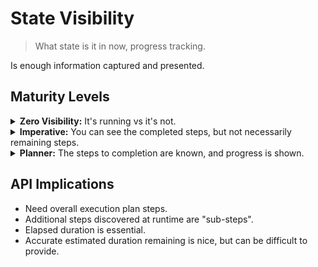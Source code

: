 # State Visibility

> What state is it in now, progress tracking.

Is enough information captured and presented.

## Maturity Levels

<details>
<summary><b>Zero Visibility:</b> It's running vs it's not.</summary>
<div style="margin-left: 18px;">

```dot process Progress Tracking
digraph {
    {{#include graphviz/graph_settings.dot}}
    {{#include graphviz/node_a.dot}}

    a [label = <<b>?</b>>, color = "#333355", fillcolor = "#aaaacc"]
    a_text [label = ".."]

    a -> a_text [style = "invis"]

    person [
        label = <<table border="0" cellpadding="1" cellspacing="0">
                <tr>
                    <td rowspan = "3"><font point-size = "30">🧑</font></td>
                    <td color="#333333" border="1" valign="middle" style="rounded"><i> <font point-size = "13">M</font><font point-size = "11">AYBE IT'S FROZEN&nbsp;</font></i></td>
                </tr>
                <tr><td>&nbsp;</td></tr>
                <tr><td>&nbsp;</td></tr>
            </table>>
        fontname = "Helvetica"
        labelloc = "t"
    ]
    {rank = same; a; a_text; person;}
}
```

</div>
</details>

<details>
<summary><b>Imperative:</b> You can see the completed steps, but not necessarily remaining steps.</summary>
<div style="margin-left: 18px;">

```dot process Progress Tracking
digraph {
    {{#include graphviz/graph_settings.dot}}
    {{#include graphviz/node_a.dot}}
    {{#include graphviz/node_b.dot}}
    {{#include graphviz/node_c.dot}}
    {{#include graphviz/node_d.dot}}

    a [{{#include graphviz/node_style_green.dot}}]
    b [{{#include graphviz/node_style_green.dot}}]
    c [color = "#6688ee", fillcolor = "#99ddff"]
    d_text [label = ".."]
    d [label = <<b>?</b>>, color = "#333355", fillcolor = "#aaaacc"]

    a -> a_text [style = "invis"];
    a -> b -> c -> d;

    person [
        label = <<table border="0" cellpadding="1" cellspacing="0">
                <tr>
                    <td rowspan = "3"><font point-size = "30">🧑</font></td>
                    <td color="#333333" border="1" valign="middle" style="rounded"><i> <font point-size = "13">N</font><font point-size = "11">EXT NEXT&nbsp;</font></i></td>
                </tr>
                <tr><td>&nbsp;</td></tr>
                <tr><td>&nbsp;</td></tr>
            </table>>
        fontname = "Helvetica"
        labelloc = "t"
    ]
    {rank = same; c; c_text; person;}
}
```

<details>
<summary>If it fails, you will be able to see how far it got.</summary>
<div style="margin-left: 18px;">

```dot process Naive Workflow Failure
digraph {
    {{#include graphviz/graph_settings.dot}}
    {{#include graphviz/node_a.dot}}
    {{#include graphviz/node_b.dot}}
    {{#include graphviz/node_c.dot}}
    {{#include graphviz/node_d.dot}}

    a [{{#include graphviz/node_style_green.dot}}]
    b [{{#include graphviz/node_style_green.dot}}]
    c [{{#include graphviz/node_style_green.dot}}]
    d [color = "#dd7755", fillcolor = "#ff9977"]

    a -> a_text [style = "invis"];
    a -> b -> c -> d;

    person [
        label = <<table border="0" cellpadding="1" cellspacing="0">
                <tr>
                    <td rowspan = "3"><font point-size = "30">🧑</font></td>
                    <td color="#333333" border="1" valign="middle" style="rounded"><i> <font point-size = "13">O</font><font point-size = "11">OPS </font></i></td>
                </tr>
                <tr><td>&nbsp;</td></tr>
                <tr><td>&nbsp;</td></tr>
            </table>>
        fontname = "Helvetica"
        labelloc = "t"
    ]
    {rank = same; d; d_text; person;}
}
```

</div>
</details>
<br/>
</div>
</details>

<details>
<summary><b>Planner:</b> The steps to completion are known, and progress is shown.</summary>
<div style="margin-left: 18px;">

```dot process Progress Tracking
digraph {
    {{#include workflow_nodes_with_labels.dot}}

    a [{{#include graphviz/node_style_yellow.dot}}]
    b [{{#include graphviz/node_style_green.dot}}]
    c [{{#include graphviz/node_style_green.dot}}]
    d [color = "#dd7755", fillcolor = "#ff9977"]

    a -> b -> c -> d -> e -> f -> g -> h;

    person [
        label = <<table border="0" cellpadding="1" cellspacing="0">
                <tr>
                    <td rowspan = "3"><font point-size = "30">🧑</font></td>
                    <td color="#333333" border="1" valign="middle" style="rounded"><i> <font point-size = "13">O</font><font point-size = "11">OPS </font></i></td>
                </tr>
                <tr><td>&nbsp;</td></tr>
                <tr><td>&nbsp;</td></tr>
            </table>>
        fontname = "Helvetica"
        labelloc = "t"
    ]
    {rank = same; d; d_text; person;}
}
```

</div>
</details>

## API Implications

* Need overall execution plan steps.
* Additional steps discovered at runtime are "sub-steps".
* Elapsed duration is essential.
* Accurate estimated duration remaining is nice, but can be difficult to provide.
